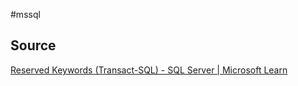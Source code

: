 #mssql 

## Source
[Reserved Keywords (Transact-SQL) - SQL Server | Microsoft Learn](https://learn.microsoft.com/en-us/sql/t-sql/language-elements/reserved-keywords-transact-sql?view=sql-server-ver16)

